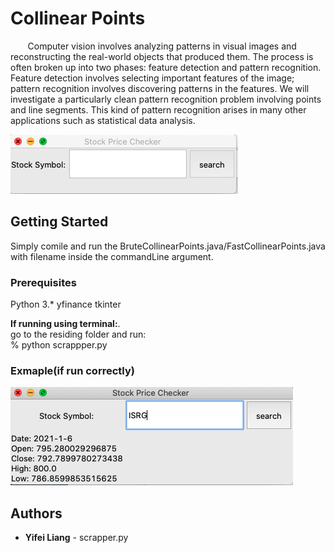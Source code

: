 # Collinear Points
&nbsp; &nbsp; &nbsp;    &nbsp;Computer vision involves analyzing patterns in visual images and reconstructing the real-world objects that produced them. The process is often broken up into two phases: feature detection and pattern recognition. Feature detection involves selecting important features of the image; pattern recognition involves discovering patterns in the features. We will investigate a particularly clean pattern recognition problem involving points and line segments. This kind of pattern recognition arises in many other applications such as statistical data analysis.  

![](gui.png) 


## Getting Started
Simply comile and run the BruteCollinearPoints.java/FastCollinearPoints.java with filename inside the commandLine argument.

### Prerequisites

Python 3.*
yfinance
tkinter


**If running using terminal:**.   
go to the residing folder and run:  
    % python scrappper.py  
    
    
### Exmaple(if run correctly)

![](example.png)


## Authors

* **Yifei Liang** - scrapper.py

